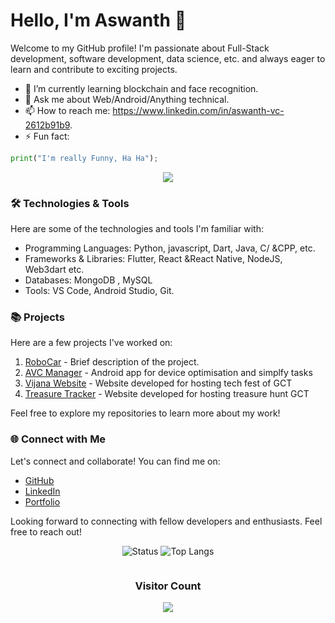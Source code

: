 # Hello, I'm Aswanth 👋

Welcome to my GitHub profile! I'm passionate about Full-Stack development, software development, data science, etc. and always eager to learn and contribute to exciting projects.

- 🌱 I’m currently learning blockchain and face recognition.
- 💬 Ask me about Web/Android/Anything technical.
- 📫 How to reach me: https://www.linkedin.com/in/aswanth-vc-2612b91b9.
- ⚡ Fun fact:

```python
print("I'm really Funny, Ha Ha");
```

<p align="center">
  <a href="https://skillicons.dev">
    <img src="https://skillicons.dev/icons?i=flutter,react,androidstudio,django,figma,gcp,linux,laravel,mongodb,nodejs,vercel,vscode,github,python,javascript,ts,dart,cpp,java,html,php,bash,mysql,css&perline=12" />
  </a>
</p>

### 🛠️ Technologies & Tools

Here are some of the technologies and tools I'm familiar with:

- Programming Languages: Python, javascript, Dart, Java, C/
  &CPP, etc.
- Frameworks & Libraries: Flutter, React &React Native, NodeJS, Web3dart etc.
- Databases: MongoDB , MySQL
- Tools: VS Code, Android Studio, Git.

### 📚 Projects

Here are a few projects I've worked on:

1. [RoboCar](link-to-project-repo) - Brief description of the project.
2. [AVC Manager](https://github.com/aswanthabam/Manager) - Android app for device optimisation and simplfy tasks
3. [Vijana Website](https://vijnana.web.app) - Website developed for hosting tech fest of GCT
4. [Treasure Tracker](https://github.com/aswanthabam/GCT-TreasureHunt/blob/master/Procfile) - Website developed for hosting treasure hunt GCT

Feel free to explore my repositories to learn more about my work!

### 🌐 Connect with Me

Let's connect and collaborate! You can find me on:

- [GitHub](https://github.com/aswanthabam)
- [LinkedIn](https://www.linkedin.com/in/aswanth-vc-2612b91b9)
- [Portfolio](https://aswanthvc.web.app)

Looking forward to connecting with fellow developers and enthusiasts. Feel free to reach out!

<center>

![Status](https://github-readme-stats.vercel.app/api?username=aswanthabam&show_icons=true&theme=transparent&rank_icon=github&include_all_commits=true&show_owner=true&border_radius=10&card_width=500px)
![Top Langs](https://github-readme-stats.vercel.app/api/top-langs/?username=aswanthabam&size_weight=0.5&count_weight=0.5&langs_count=8&layout=compact&theme=transparent&border_radius=10&card_width=500px&include_all_commits=true)

</center>

<div style="display:flex;align-items:center;flex-direction:column"> 
 <h3>Visitor Count</h3>
 <img src="https://profile-counter.glitch.me/aswanthabam/count.svg" />
</div>
